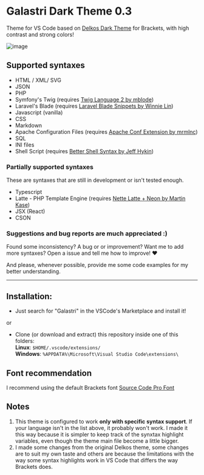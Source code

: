 # Galastri Dark Theme 0.3
Theme for VS Code based on [Delkos Dark Theme](https://github.com/David5i6/Brackets-Delkos-Dark-Theme) for Brackets, with high contrast and strong colors!

![image](https://user-images.githubusercontent.com/49572917/113118009-68fecf00-91e5-11eb-86cd-a3bbfc3030eb.png)

## Supported syntaxes
- HTML / XML/ SVG
- JSON
- PHP
- Symfony's Twig (requires [Twig Language 2 by mblode](https://marketplace.visualstudio.com/items?itemName=mblode.twig-language-2))
- Laravel's Blade (requires [Laravel Blade Snippets by Winnie Lin](https://marketplace.visualstudio.com/items?itemName=onecentlin.laravel-blade))
- Javascript (vanilla)
- CSS
- Markdown
- Apache Configuration Files (requires [Apache Conf Extension by mrmlnc](https://marketplace.visualstudio.com/items?itemName=mrmlnc.vscode-apache))
- SQL
- INI files
- Shell Script (requires [Better Shell Syntax by Jeff Hykin](https://marketplace.visualstudio.com/items?itemName=jeff-hykin.better-shellscript-syntax))

### Partially supported syntaxes
These are syntaxes that are still in development or isn't tested enough.
- Typescript
- Latte - PHP Template Engine (requires [Nette Latte + Neon by Martin Kase](https://marketplace.visualstudio.com/items?itemName=kasik96.latte))
- JSX (React)
- CSON

### Suggestions and bug reports are much appreciated :)
Found some inconsistency? A bug or or improvement? Want me to add more syntaxes? Open a issue and tell me how to improve! ❤

And please, whenever possible, provide me some code examples for my better understanding.

---

## Installation:
- Just search for "Galastri" in the VSCode's Marketplace and install it!

or

- Clone (or download and extract) this repository inside one of this folders:<br>
  **Linux**: `$HOME/.vscode/extensions/`<br>
  **Windows**: `%APPDATA%\Microsoft\Visual Studio Code\extensions\`

## Font recommendation
I recommend using the default Brackets font [Source Code Pro Font](https://github.com/adobe-fonts/source-code-pro)

## Notes
1. This theme is configured to work **only with specific syntax support**. If your language isn't in the list above, it probably won't work. I made it this way because it is simpler to keep track of the synxtax highlight variables, even though the theme main file become a little bigger.
2. I made some changes from the original Delkos theme, some changes are to suit my own taste and others are because the limitations with the way some syntax highlights work in VS Code that differs the way Brackets does.
